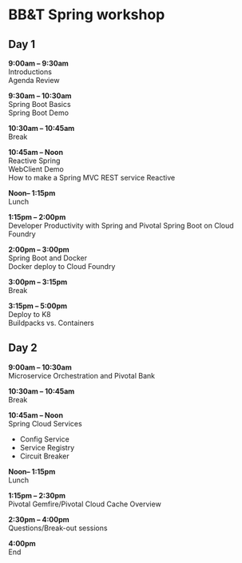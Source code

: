 
# BB&T Spring workshop

## Day 1  
**9:00am – 9:30am**  
Introductions  
Agenda Review  

**9:30am – 10:30am**  
Spring Boot Basics  
Spring Boot Demo  

**10:30am – 10:45am**  
Break  

**10:45am – Noon**  
Reactive Spring     
WebClient Demo   
How to make a Spring MVC REST service Reactive   

**Noon– 1:15pm**  
Lunch  

**1:15pm – 2:00pm**  
Developer Productivity with Spring and Pivotal
Spring Boot on Cloud Foundry

**2:00pm – 3:00pm**  
Spring Boot and Docker  
Docker deploy to Cloud Foundry  

**3:00pm – 3:15pm**  
Break  

**3:15pm – 5:00pm**  
Deploy to K8      
Buildpacks vs. Containers  

## Day 2  
**9:00am – 10:30am**  
Microservice Orchestration and Pivotal Bank  

**10:30am – 10:45am**  
Break  

**10:45am – Noon**  
Spring Cloud Services  
  - Config Service  
  - Service Registry   
  - Circuit Breaker  

**Noon– 1:15pm**  
Lunch  

**1:15pm – 2:30pm**  
Pivotal Gemfire/Pivotal Cloud Cache Overview  

**2:30pm – 4:00pm**  
Questions/Break-out sessions  

**4:00pm**  
End   

